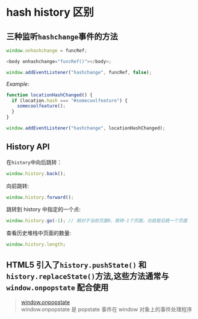 # hash history 区别

## 三种监听`hashchange`事件的方法

```js
window.onhashchange = funcRef;

<body onhashchange="funcRef()"></body>;

window.addEventListener("hashchange", funcRef, false);
```

_Example:_

```js
function locationHashChanged() {
  if (location.hash === "#somecoolfeature") {
    somecoolfeature();
  }
}

window.addEventListener("hashchange", locationHashChanged);
```

## History API

在`history`中向后跳转：

```js
window.history.back();
```

向前跳转:

```js
window.history.forward();
```

跳转到 history 中指定的一个点:

```js
window.history.go(-1); // 相对于当前页面0，跳转-1个页面，也就是后跳一个页面
```

查看历史堆栈中页面的数量:

```js
window.history.length;
```

## HTML5 引入了`history.pushState()` 和 `history.replaceState()`方法,这些方法通常与 `window.onpopstate` 配合使用

> [window.onpopstate](https://developer.mozilla.org/zh-CN/docs/Web/API/WindowEventHandlers/onpopstate)  
> window.onpopstate 是 popstate 事件在 window 对象上的事件处理程序
